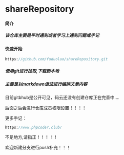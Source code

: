 # shareRepository
#### 简介

##### 该仓库主要是平时遇到或者学习上遇到问题或手记

#### 快速开始

```js
https://github.com/fuduoluo/shareRepository.git
```

##### 使用git进行拉取,下载到本地

##### 主要是以markdown语法进行编排文章内容

目前gitbhub是公开可见，码云还没有创建仓库正在完善中....

后面之后会进行仓库成员权限设置！！！！

更多手记：

```js
https://www.phpcoder.club/
```

不足地方,请指正！！！！！

欢迎新建分支进行push补充！！！ 